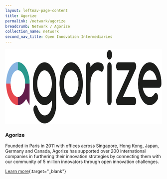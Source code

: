 ```yaml
---
layout: leftnav-page-content
title: Agorize
permalink: /network/agorize
breadcrumb: Network / Agorize
collection_name: network
second_nav_title: Open Innovation Intermediaries
---
```

<a href="https://www.agorize.com/en">
<img src="/images/partners/Agorize Logo.png" alt="1" style="width:900px;height:240px">
</a>

<h3>Agorize</h3> 
Founded in Paris in 2011 with offices across Singapore, Hong Kong, Japan, Germany and Canada, Agorize has supported over 200 international companies in furthering their innovation strategies by connecting them with our community of 5 million innovators through open innovation challenges.

[Learn more](https://www.agorize.com/en){:target="_blank"}
